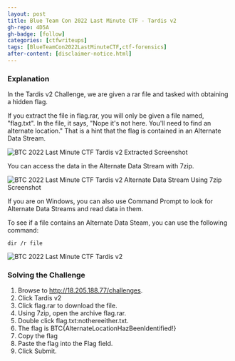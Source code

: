```yaml
---
layout: post
title: Blue Team Con 2022 Last Minute CTF - Tardis v2
gh-repo: 4D5A
gh-badge: [follow]
categories: [ctfwriteups]
tags: [BlueTeamCon2022LastMinuteCTF,ctf-forensics]
after-content: [disclaimer-notice.html]
---
```

### Explanation
In the Tardis v2 Challenge, we are given a rar file and tasked with obtaining a hidden flag.

If you extract the file in flag.rar, you will only be given a file named, "flag.txt". In the file, it says, "Nope it's not here. You'll need to find an alternate location." That is a hint that the flag is contained in an Alternate Data Stream.

<img src="{{ 'assets/img/2022-09-01-btc-2022-last-minute-ctf-tardis-v2/btc-2022-last-minute-ctf-tardis-v2-extracted-screenshot.png' | relative_url }}" alt='BTC 2022 Last Minute CTF Tardis v2 Extracted Screenshot' />

You can access the data in the Alternate Data Stream with 7zip.

<img src="{{ 'assets/img/2022-09-01-btc-2022-last-minute-ctf-tardis-v2/btc-2022-last-minute-ctf-tardis-v2-alternate-data-steam-using-7zip.png' | relative_url }}" alt='BTC 2022 Last Minute CTF Tardis v2 Alternate Data Stream Using 7zip Screenshot' />

If you are on Windows, you can also use Command Prompt to look for Alternate Data Streams and read data in them.

To see if a file contains an Alternate Data Steam, you can use the following command:

```dir /r file```

<img src="{{ 'assets/img/2022-09-01-btc-2022-last-minute-ctf-tardis-v2/btc-2022-last-minute-ctf-tardis-v2-alternate-data-steam-using-command-prompt.png' | relative_url }}" alt='BTC 2022 Last Minute CTF Tardis v2' />

### Solving the Challenge
1. Browse to http://18.205.188.77/challenges.
3. Click Tardis v2
4. Click flag.rar to download the file.
5. Using 7zip, open the archive flag.rar.
6. Double click flag.txt:nothereeither.txt.
7. The flag is BTC{AlternateLocationHazBeenIdentified!}
8. Copy the flag
9. Paste the flag into the Flag field.
10. Click Submit.
